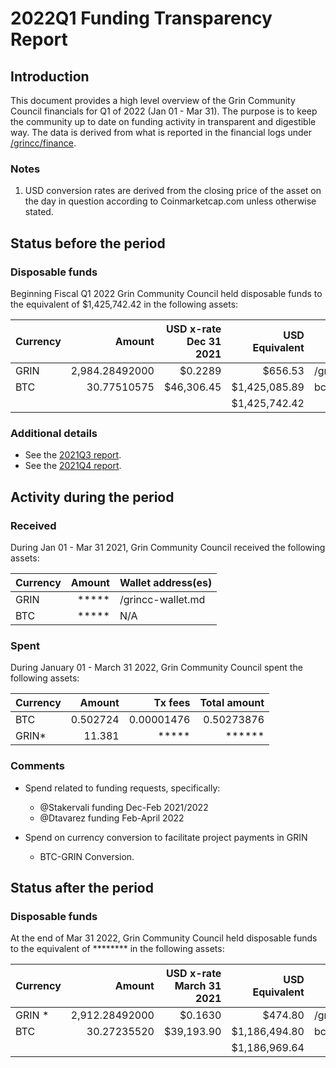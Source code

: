 # 2022Q1 Funding Transparency Report

## Introduction
This document provides a high level overview of the Grin Community Council financials for Q1 of 2022 (Jan 01 - Mar 31). The purpose is to keep the community up to date on funding activity in transparent and digestible way. The data is derived from what is reported in the financial logs under [/grincc/finance](https://github.com/grincc/finance).

### Notes

1. USD conversion rates are derived from the closing price of the asset on the day in question according to Coinmarketcap.com unless otherwise stated. 

## Status before the period

### Disposable funds

Beginning Fiscal Q1 2022 Grin Community Council held disposable funds to the equivalent of $1,425,742.42 in the following assets:

Currency | Amount | USD x-rate Dec 31 2021 | USD Equivalent | Wallet address(es)
|---|---:|---:|---:|---|
GRIN | 2,984.28492000 | $0.2289 | $656.53 | /grincc-wallet.md
BTC |  30.77510575 | $46,306.45 | $1,425,085.89 | bc1qmdhmgmhd6j89225hzdh7dxqgmen3y2q0g4vgpez0tw9tkp4ae39qsqvuyl
| | | | $1,425,742.42 | 

### Additional details
* See the [2021Q3 report](/reports/2021Q3.md).
* See the [2021Q4 report](/reports/2021Q4.md).

## Activity during the period

### Received

During Jan 01 - Mar 31 2021, Grin Community Council received the following assets: 

Currency | Amount | Wallet address(es)
|---|---:|---|
GRIN | ***** | /grincc-wallet.md
BTC | ***** | N/A

### Spent

During January 01 - March 31 2022, Grin Community Council spent the following assets:

Currency | Amount | Tx fees | Total amount |
|---|---:|---:|---:|
BTC |  0.502724 | 0.00001476 | 0.50273876  |
GRIN* |   11.381  |  *****     |  ******     |


### Comments
* Spend related to funding requests, specifically:
   * @Stakervali funding Dec-Feb 2021/2022 
   * @Dtavarez funding Feb-April 2022
         

* Spend on currency conversion to facilitate project payments in GRIN
   * BTC-GRIN Conversion.

## Status after the period

### Disposable funds

At the end of Mar 31 2022, Grin Community Council held disposable funds to the equivalent of ******** in the following assets:

Currency | Amount | USD x-rate March 31 2021 | USD Equivalent | Wallet address(es)
|---|---:|---:|---:|---|
GRIN *| 2,912.28492000 | $0.1630 | $474.80 | /grincc-wallet.md
BTC | 30.27235520 | $39,193.90 | $1,186,494.80 | bc1qmdhmgmhd6j89225hzdh7dxqgmen3y2q0g4vgpez0tw9tkp4ae39qsqvuyl
| | | | $1,186,969.64 |
